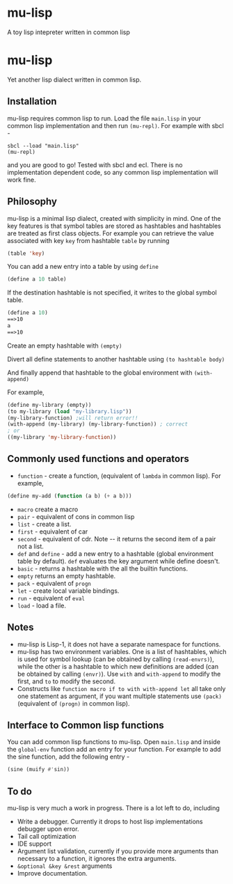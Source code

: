 # mu-lisp
A toy lisp intepreter written in common lisp
# mu-lisp

Yet another lisp dialect written in common lisp.

## Installation

mu-lisp requires common lisp to run. Load the file ` main.lisp ` in your common lisp implementation and then run ` (mu-repl) `.
For example with sbcl -
```console
sbcl --load "main.lisp"
(mu-repl)
```
and you are good to go!
Tested with sbcl and ecl. There is no implementation dependent code, so any common lisp implementation will work fine.

## Philosophy

mu-lisp is a minimal lisp dialect, created with simplicity in mind. One of the key features is that symbol tables are stored as hashtables and hashtables are treated as first class objects. For example you can retrieve the value associated with key `key` from hashtable `table` by running
```lisp
(table 'key)
```
You can add a new entry into a table by using `define`
```lisp
(define a 10 table)
```
If the destination hashtable is not specified, it writes to the global symbol table.
```lisp
(define a 10)
==>10
a
==>10
```
Create an empty hashtable with `(empty)`

Divert all define statements to another hashtable using `(to hashtable body)`

And finally append that hashtable to the global environment with `(with-append)`

For example,
```lisp
(define my-library (empty))
(to my-library (load "my-library.lisp"))
(my-library-function) ;will return error!!
(with-append (my-library) (my-library-function)) ; correct
; or
((my-library 'my-library-function))
```

## Commonly used functions and operators
- `function` - create a function, (equivalent of `lambda` in common lisp). For example,
```lisp
(define my-add (function (a b) (+ a b)))
```
- `macro` create a macro
- `pair` - equivalent of cons in common lisp
- `list` - create a list.
- `first` - equivalent of car
- `second` - equivalent of cdr. Note -- it returns the second item of a pair not a list.
- `def` and `define` - add a new entry to a hashtable (global environment table by default). `def` evaluates the key argument while define doesn't.
- `basic` - returns a hashtable with the all the builtin functions.
- `empty` returns an empty hashtable.
- `pack` - equivalent of `progn`
- `let` - create local variable bindings.
- `run` - equivalent of `eval`
- `load` - load a file.

## Notes
- mu-lisp is Lisp-1, it does not have a separate namespace for functions.
- mu-lisp has two environment variables. One is a list of hashtables, which is used for symbol lookup (can be obtained by calling `(read-envrs)`), while the other is a hashtable to which new definitions are added (can be obtained by calling `(envr)`). Use `with` and `with-append` to modify the first, and `to` to modify the second.
-  Constructs like ` function macro if to with with-append let ` all take only one statement as argument, if you want multiple statements use `(pack)` (equivalent of `(progn)` in common lisp).

## Interface to Common lisp functions

You can add common lisp functions to mu-lisp. Open `main.lisp` and inside the `global-env` function add an entry for your function. For example to add the sine function, add the following entry -
```lisp
(sine (muify #'sin))
```

## To do
mu-lisp is very much a work in progress. There is a lot left to do, including
- Write a debugger. Currently it drops to host lisp implementations debugger upon error.
- Tail call optimization
- IDE support
- Argument list validation, currently if you provide more arguments than necessary to a function, it ignores the extra arguments.
- `&optional &key &rest` arguments
- Improve documentation.